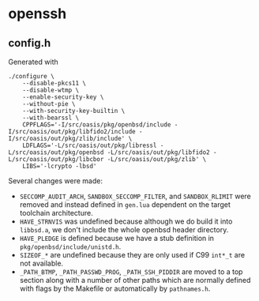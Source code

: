 # openssh

## config.h
Generated with

	./configure \
		--disable-pkcs11 \
		--disable-wtmp \
		--enable-security-key \
		--without-pie \
		--with-security-key-builtin \
		--with-bearssl \
		CPPFLAGS='-I/src/oasis/pkg/openbsd/include -I/src/oasis/out/pkg/libfido2/include -I/src/oasis/out/pkg/zlib/include' \
		LDFLAGS='-L/src/oasis/out/pkg/libressl -L/src/oasis/out/pkg/openbsd -L/src/oasis/out/pkg/libfido2 -L/src/oasis/out/pkg/libcbor -L/src/oasis/out/pkg/zlib' \
		LIBS='-lcrypto -lbsd'

Several changes were made:
* `SECCOMP_AUDIT_ARCH`, `SANDBOX_SECCOMP_FILTER`, and `SANDBOX_RLIMIT`
  were removed and instead defined in `gen.lua` dependent on the
  target toolchain architecture.
* `HAVE_STRNVIS` was undefined because although we do build it into
  `libbsd.a`, we don't include the whole openbsd header directory.
* `HAVE_PLEDGE` is defined because we have a stub definition in
  `pkg/openbsd/include/unistd.h`.
* `SIZEOF_*` are undefined because they are only used if C99 `int*_t` are not
  available.
* `_PATH_BTMP`, `_PATH_PASSWD_PROG`, `_PATH_SSH_PIDDIR` are moved to a top
  section along with a number of other paths which are normally defined
  with flags by the Makefile or automatically by `pathnames.h`.
